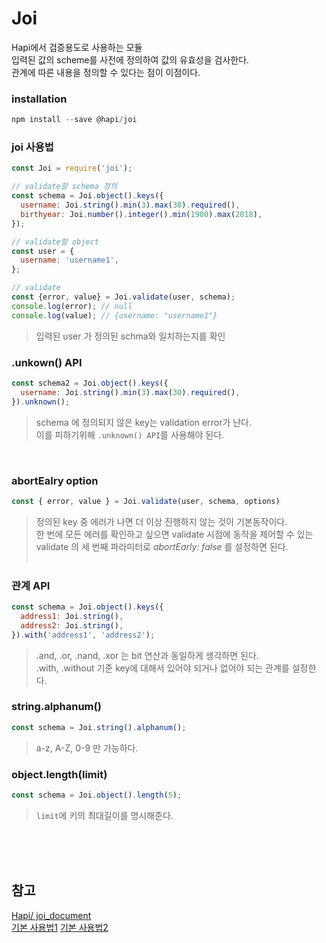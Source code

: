 # Joi
Hapi에서 검증용도로 사용하는 모듈<br>
입력된 값의 scheme를 사전에 정의하여 값의 유효성을 검사한다.<br>
관계에 따른 내용을 정의할 수 있다는 점이 이점이다.

### installation
```javascript
npm install --save @hapi/joi
```
### joi 사용법
```javascript
const Joi = require('joi');

// validate할 schema 정의
const schema = Joi.object().keys({
  username: Joi.string().min(3).max(30).required(),
  birthyear: Joi.number().integer().min(1900).max(2018),
});

// validate할 object
const user = {
  username: 'username1',
};

// validate
const {error, value} = Joi.validate(user, schema);
console.log(error); // null
console.log(value); // {username: "username1"}
````
> 입력된 user 가 정의된 schma와 일치하는지를 확인
\
[]()
### .unkown() API<br>
```javascript
const schema2 = Joi.object().keys({
  username: Joi.string().min(3).max(30).required(),
}).unknown();
```
>schema 에 정의되지 않은 key는 validation error가 난다.<br> 
 이를 피하기위해 `.unknown() API`를 사용해야 된다.

\
[]()
### abortEalry option<br>
```javascript
const { error, value } = Joi.validate(user, schema, options)
````
>정의된 key 중 에러가 나면 더 이상 진행하지 않는 것이 기본동작이다.<br>
 한 번에 모든 에러를 확인하고 싶으면 validate 시점에 동작을 제어할 수 있는 validate 의 세 번째 파라미터로 
 <i>abortEarly: false</i> 를 설정하면 된다.<br>
\
[]()
### 관계 API<br>
```javascript
const schema = Joi.object().keys({
  address1: Joi.string(),
  address2: Joi.string(),
}).with('address1', 'address2');
```
>.and, .or, .nand, .xor 는 bit 연산과 동일하게 생각하면 된다.<br>
 .with, .without 기준 key에 대해서 있어야 되거나 없어야 되는 관계를 설정한다.

### string.alphanum() <br>
```javascript
const schema = Joi.string().alphanum();
```
>a-z, A-Z, 0-9 만 가능하다.

### object.length(limit) <br>
```javascript
const schema = Joi.object().length(5);
```
>`limit`에 키의 최대길이를 명시해준다.

\
\
\
[]()
## 참고 <br>
[Hapi/ joi_document](https://hapi.dev/family/joi/?v=16.1.8)<br>
[기본 사용법1](http://jeonghwan-kim.github.io/hapijs-joi/)
[기본 사용법2](https://gumpcha.github.io/blog/joi-overview)